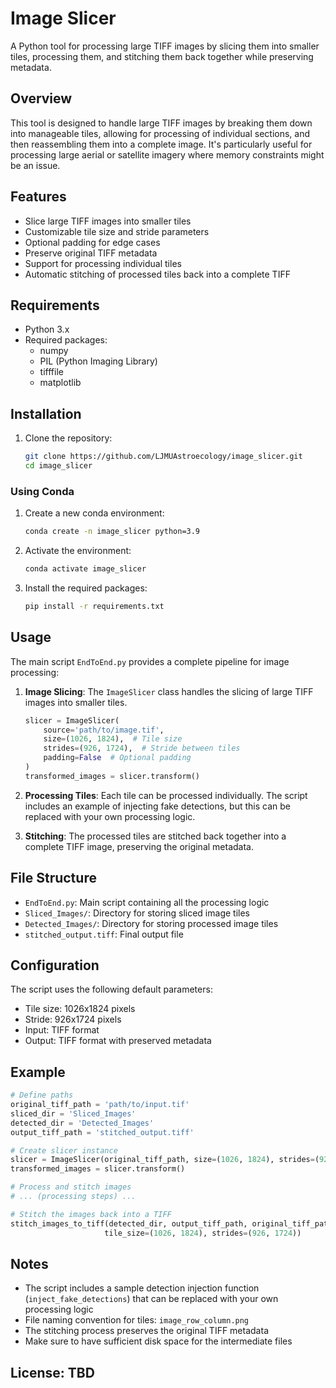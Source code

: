 # Image Slicer

A Python tool for processing large TIFF images by slicing them into smaller tiles, processing them, and stitching them back together while preserving metadata.

## Overview

This tool is designed to handle large TIFF images by breaking them down into manageable tiles, allowing for processing of individual sections, and then reassembling them into a complete image. It's particularly useful for processing large aerial or satellite imagery where memory constraints might be an issue.

## Features

- Slice large TIFF images into smaller tiles
- Customizable tile size and stride parameters
- Optional padding for edge cases
- Preserve original TIFF metadata
- Support for processing individual tiles
- Automatic stitching of processed tiles back into a complete TIFF

## Requirements

- Python 3.x
- Required packages:
  - numpy
  - PIL (Python Imaging Library)
  - tifffile
  - matplotlib

## Installation

1. Clone the repository:
   ```bash
   git clone https://github.com/LJMUAstroecology/image_slicer.git
   cd image_slicer
   ```

### Using Conda

1. Create a new conda environment:
   ```bash
   conda create -n image_slicer python=3.9
   ```

2. Activate the environment:
   ```bash
   conda activate image_slicer
   ```

3. Install the required packages:
   ```bash
   pip install -r requirements.txt
   ```

## Usage

The main script `EndToEnd.py` provides a complete pipeline for image processing:

1. **Image Slicing**: The `ImageSlicer` class handles the slicing of large TIFF images into smaller tiles.
   ```python
   slicer = ImageSlicer(
       source='path/to/image.tif',
       size=(1026, 1824),  # Tile size
       strides=(926, 1724),  # Stride between tiles
       padding=False  # Optional padding
   )
   transformed_images = slicer.transform()
   ```

2. **Processing Tiles**: Each tile can be processed individually. The script includes an example of injecting fake detections, but this can be replaced with your own processing logic.

3. **Stitching**: The processed tiles are stitched back together into a complete TIFF image, preserving the original metadata.

## File Structure

- `EndToEnd.py`: Main script containing all the processing logic
- `Sliced_Images/`: Directory for storing sliced image tiles
- `Detected_Images/`: Directory for storing processed image tiles
- `stitched_output.tiff`: Final output file

## Configuration

The script uses the following default parameters:
- Tile size: 1026x1824 pixels
- Stride: 926x1724 pixels
- Input: TIFF format
- Output: TIFF format with preserved metadata

## Example

```python
# Define paths
original_tiff_path = 'path/to/input.tif'
sliced_dir = 'Sliced_Images'
detected_dir = 'Detected_Images'
output_tiff_path = 'stitched_output.tiff'

# Create slicer instance
slicer = ImageSlicer(original_tiff_path, size=(1026, 1824), strides=(926, 1724), padding=False)
transformed_images = slicer.transform()

# Process and stitch images
# ... (processing steps) ...

# Stitch the images back into a TIFF
stitch_images_to_tiff(detected_dir, output_tiff_path, original_tiff_path, 
                     tile_size=(1026, 1824), strides=(926, 1724))
```

## Notes

- The script includes a sample detection injection function (`inject_fake_detections`) that can be replaced with your own processing logic
- File naming convention for tiles: `image_row_column.png`
- The stitching process preserves the original TIFF metadata
- Make sure to have sufficient disk space for the intermediate files

## License: TBD


